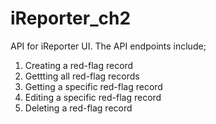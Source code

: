 # iReporter_ch2
API for iReporter UI.
The API endpoints include;
1. Creating a red-flag record
2. Gettting all red-flag records
3. Getting a specific red-flag record
4. Editing a specific red-flag record
5. Deleting a red-flag record
